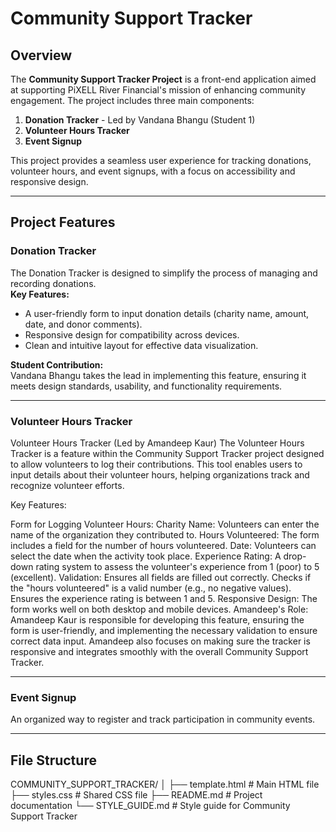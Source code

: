 # Community Support Tracker 

## Overview  
The **Community Support Tracker Project** is a front-end application aimed at supporting PiXELL River Financial's mission of enhancing community engagement. The project includes three main components:  
1. **Donation Tracker** - Led by Vandana Bhangu (Student 1)  
2. **Volunteer Hours Tracker**  
3. **Event Signup**  

This project provides a seamless user experience for tracking donations, volunteer hours, and event signups, with a focus on accessibility and responsive design.

---

## Project Features  

### Donation Tracker  
The Donation Tracker is designed to simplify the process of managing and recording donations.  
**Key Features:**  
- A user-friendly form to input donation details (charity name, amount, date, and donor comments).  
- Responsive design for compatibility across devices.  
- Clean and intuitive layout for effective data visualization.  

**Student Contribution:**  
Vandana Bhangu takes the lead in implementing this feature, ensuring it meets design standards, usability, and functionality requirements.  

---

### Volunteer Hours Tracker  
Volunteer Hours Tracker (Led by Amandeep Kaur)
The Volunteer Hours Tracker is a feature within the Community Support Tracker project designed to allow volunteers to log their contributions. This tool enables users to input details about their volunteer hours, helping organizations track and recognize volunteer efforts.

Key Features:

Form for Logging Volunteer Hours:
Charity Name: Volunteers can enter the name of the organization they contributed to.
Hours Volunteered: The form includes a field for the number of hours volunteered.
Date: Volunteers can select the date when the activity took place.
Experience Rating: A drop-down rating system to assess the volunteer's experience from 1 (poor) to 5 (excellent).
Validation:
Ensures all fields are filled out correctly.
Checks if the "hours volunteered" is a valid number (e.g., no negative values).
Ensures the experience rating is between 1 and 5.
Responsive Design:
The form works well on both desktop and mobile devices.
Amandeep's Role:
Amandeep Kaur is responsible for developing this feature, ensuring the form is user-friendly, and implementing the necessary validation to ensure correct data input. Amandeep also focuses on making sure the tracker is responsive and integrates smoothly with the overall Community Support Tracker.

---

### Event Signup  
An organized way to register and track participation in community events.  

---

## File Structure  
COMMUNITY_SUPPORT_TRACKER/
│
├── template.html              # Main HTML file
├── styles.css              # Shared CSS file
├── README.md               # Project documentation
└── STYLE_GUIDE.md                # Style guide for Community Support Tracker
